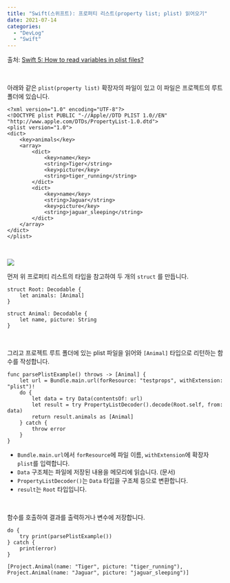 ```yaml
---
title: "Swift(스위프트): 프로퍼티 리스트(property list; plist) 읽어오기"
date: 2021-07-14
categories: 
  - "DevLog"
  - "Swift"
---
```


출처: [Swift 5: How to read variables in plist files?](https://stackoverflow.com/questions/60803515/swift-5-how-to-read-variables-in-plist-files)

 

아래와 같은 `plist(property list)` 확장자의 파일이 있고 이 파일은 프로젝트의 루트 폴더에 있습니다.

```
<?xml version="1.0" encoding="UTF-8"?>
<!DOCTYPE plist PUBLIC "-//Apple//DTD PLIST 1.0//EN" "http://www.apple.com/DTDs/PropertyList-1.0.dtd">
<plist version="1.0">
<dict>
    <key>animals</key>
    <array>
        <dict>
            <key>name</key>
            <string>Tiger</string>
            <key>picture</key>
            <string>tiger_running</string>
        </dict>
        <dict>
            <key>name</key>
            <string>Jaguar</string>
            <key>picture</key>
            <string>jaguar_sleeping</string>
        </dict>
    </array>
</dict>
</plist>
```

 

![](./assets/img/wp-content/uploads/2021/07/스크린샷-2021-07-14-오후-2.33.00.png)

먼저 위 프로퍼티 리스트의 타입을 참고하여 두 개의 `struct` 를 만듭니다.

```
struct Root: Decodable {
    let animals: [Animal]
}

struct Animal: Decodable {
    let name, picture: String
}
```

 

그리고 프로젝트 루트 폴더에 있는 plist 파일을 읽어와 `[Animal]` 타입으로 리턴하는 함수를 작성합니다.

```
func parsePlistExample() throws -> [Animal] {
    let url = Bundle.main.url(forResource: "testprops", withExtension: "plist")!
    do {
        let data = try Data(contentsOf: url)
        let result = try PropertyListDecoder().decode(Root.self, from: data)
        return result.animals as [Animal]
    } catch {
        throw error
    }
}
```

- `Bundle.main.url`에서 `forResource`에 파일 이름, `withExtension`에 확장자 `plist`를 입력합니다.
- `Data` 구조체는 파일에 저장된 내용을 메모리에 읽습니다. (문서)
- `PropertyListDecoder()`는 `Data` 타입을 구조체 등으로 변환합니다.
- `result`는 `Root` 타입입니다.

 

함수를 호출하여 결과를 출력하거나 변수에 저장합니다.

```
do {
    try print(parsePlistExample())
} catch {
    print(error)
}
```

```
[Project.Animal(name: "Tiger", picture: "tiger_running"), Project.Animal(name: "Jaguar", picture: "jaguar_sleeping")]
```
